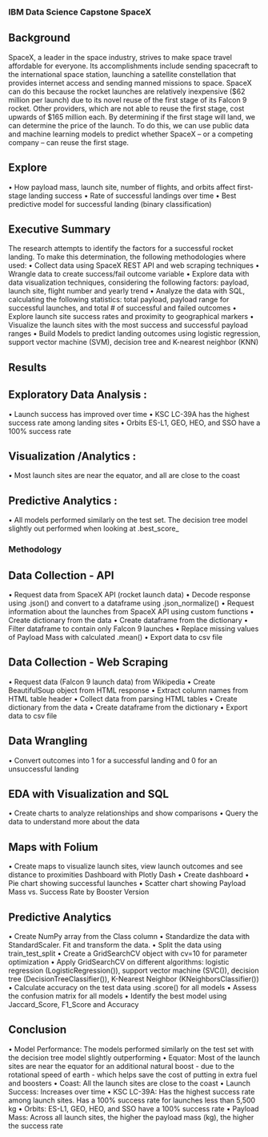 ### IBM Data Science Capstone SpaceX

## Background

SpaceX, a leader in the space industry, strives to make space travel affordable for everyone. Its accomplishments include sending spacecraft to the international space station, launching a satellite constellation that provides internet access and sending manned missions to space. SpaceX can do this because the rocket launches are relatively inexpensive ($62 million per launch) due to its novel reuse of the first stage of its Falcon 9 rocket. Other providers, which are not able to reuse the first stage, cost upwards of $165 million each. By determining if the first stage will land, we can determine the price of the launch. To do this, we can use public data and machine learning models to predict whether SpaceX – or a competing company – can reuse the first stage.

## Explore

•	How payload mass, launch site, number of flights, and orbits affect first-stage landing success
•	Rate of successful landings over time
•	Best predictive model for successful landing (binary classification)

## Executive Summary

The research attempts to identify the factors for a successful rocket landing. To make this determination, the following methodologies where used:
•	Collect data using SpaceX REST API and web scraping techniques
•	Wrangle data to create success/fail outcome variable
•	Explore data with data visualization techniques, considering the following factors: payload, launch site, flight number and yearly trend
•	Analyze the data with SQL, calculating the following statistics: total payload, payload range for successful launches, and total # of successful and failed outcomes
•	Explore launch site success rates and proximity to geographical markers
•	Visualize the launch sites with the most success and successful payload ranges
•	Build Models to predict landing outcomes using logistic regression, support vector machine (SVM), decision tree and K-nearest neighbor (KNN)

## Results

## Exploratory Data Analysis :

•	Launch success has improved over time
•	KSC LC-39A has the highest success rate among landing sites
•	Orbits ES-L1, GEO, HEO, and SSO have a 100% success rate

## Visualization /Analytics :
•	Most launch sites are near the equator, and all are close to the coast

## Predictive Analytics :
•	All models performed similarly on the test set. The decision tree model slightly out performed when looking at .best_score_

### Methodology

## Data Collection - API

•	Request data from SpaceX API (rocket launch data)
•	Decode response using .json() and convert to a dataframe using .json_normalize()
•	Request information about the launches from SpaceX API using custom functions
•	Create dictionary from the data
•	Create dataframe from the dictionary
•	Filter dataframe to contain only Falcon 9 launches
•	Replace missing values of Payload Mass with calculated .mean()
•	Export data to csv file

## Data Collection - Web Scraping
•	Request data (Falcon 9 launch data) from Wikipedia
•	Create BeautifulSoup object from HTML response
•	Extract column names from HTML table header
•	Collect data from parsing HTML tables
•	Create dictionary from the data
•	Create dataframe from the dictionary
•	Export data to csv file

## Data Wrangling

•	Convert outcomes into 1 for a successful landing and 0 for an unsuccessful landing

## EDA with Visualization and SQL

•	Create charts to analyze relationships and show comparisons
•	Query the data to understand more about the data

## Maps with Folium

•	Create maps to visualize launch sites, view launch outcomes and see distance to proximities
Dashboard with Plotly Dash
•	Create dashboard
•	Pie chart showing successful launches
•	Scatter chart showing Payload Mass vs. Success Rate by Booster Version

## Predictive Analytics

•	Create NumPy array from the Class column
•	Standardize the data with StandardScaler. Fit and transform the data.
•	Split the data using train_test_split
•	Create a GridSearchCV object with cv=10 for parameter optimization
•	Apply GridSearchCV on different algorithms: logistic regression (LogisticRegression()), support vector machine (SVC()), decision tree (DecisionTreeClassifier()), K-Nearest Neighbor (KNeighborsClassifier())
•	Calculate accuracy on the test data using .score() for all models
•	Assess the confusion matrix for all models
•	Identify the best model using Jaccard_Score, F1_Score and Accuracy

## Conclusion

•	Model Performance: The models performed similarly on the test set with the decision tree model slightly outperforming
•	Equator: Most of the launch sites are near the equator for an additional natural boost - due to the rotational speed of earth - which helps save the cost of putting in extra fuel and boosters
•	Coast: All the launch sites are close to the coast
•	Launch Success: Increases over time
•	KSC LC-39A: Has the highest success rate among launch sites. Has a 100% success rate for launches less than 5,500 kg
•	Orbits: ES-L1, GEO, HEO, and SSO have a 100% success rate
•	Payload Mass: Across all launch sites, the higher the payload mass (kg), the higher the success rate
